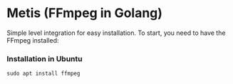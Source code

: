 # Metis (FFmpeg in Golang)

Simple level integration for easy installation.
To start, you need to have the FFmpeg installed:

### Installation in **Ubuntu**  
```sudo apt install ffmpeg```